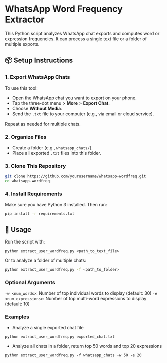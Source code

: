 # WhatsApp Word Frequency Extractor

This Python script analyzes WhatsApp chat exports and computes word or expression frequencies. It can process a single text file or a folder of multiple exports.

## 📦 Setup Instructions

### 1. Export WhatsApp Chats
To use this tool:
- Open the WhatsApp chat you want to export on your phone.
- Tap the three-dot menu > **More** > **Export Chat**.
- Choose **Without Media**.
- Send the `.txt` file to your computer (e.g., via email or cloud service).

Repeat as needed for multiple chats.

### 2. Organize Files
- Create a folder (e.g., `whatsapp_chats/`).
- Place all exported `.txt` files into this folder.

### 3. Clone This Repository
```bash
git clone https://github.com/yourusername/whatsapp-wordfreq.git
cd whatsapp-wordfreq
```

### 4. Install Requirements
Make sure you have Python 3 installed. Then run:

```bash
pip install -r requirements.txt
```

## 🚀 Usage
Run the script with:
```
python extract_user_wordfreq.py <path_to_text_file>
```
Or to analyze a folder of multiple chats:

```bash
python extract_user_wordfreq.py -f <path_to_folder>
```

### Optional Arguments
`-w <num_words>`: Number of top individual words to display (default: 30)
`-e <num_expressions>`: Number of top multi-word expressions to display (default: 10)

### Examples
- Analyze a single exported chat file
```
python extract_user_wordfreq.py exported_chat.txt
```
- Analyze all chats in a folder, return top 50 words and top 20 expressions
```
python extract_user_wordfreq.py -f whatsapp_chats -w 50 -e 20
```
